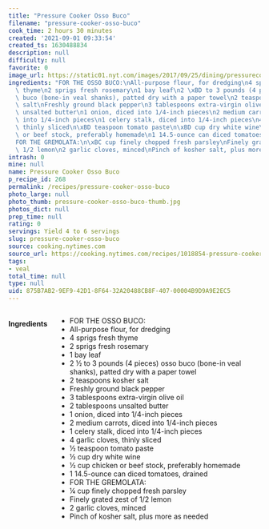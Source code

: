 ```yaml
---
title: "Pressure Cooker Osso Buco"
filename: "pressure-cooker-osso-buco"
cook_time: 2 hours 30 minutes
created: '2021-09-01 09:33:54'
created_ts: 1630488834
description: null
difficulty: null
favorite: 0
image_url: https://static01.nyt.com/images/2017/09/25/dining/pressurecookerossobuco/pressurecookerossobuco-articleLarge.jpg
ingredients: "FOR THE OSSO BUCO:\nAll-purpose flour, for dredging\n4 sprigs fresh\
  \ thyme\n2 sprigs fresh rosemary\n1 bay leaf\n2 \xBD to 3 pounds (4 pieces) osso\
  \ buco (bone-in veal shanks), patted dry with a paper towel\n2 teaspoons kosher\
  \ salt\nFreshly ground black pepper\n3 tablespoons extra-virgin olive oil\n2 tablespoons\
  \ unsalted butter\n1 onion, diced into 1/4-inch pieces\n2 medium carrots, diced\
  \ into 1/4-inch pieces\n1 celery stalk, diced into 1/4-inch pieces\n4 garlic cloves,\
  \ thinly sliced\n\xBD teaspoon tomato paste\n\xBD cup dry white wine\n\xBD cup chicken\
  \ or beef stock, preferably homemade\n1 14.5-ounce can diced tomatoes, drained\n\
  FOR THE GREMOLATA:\n\xBC cup finely chopped fresh parsley\nFinely grated zest of\
  \ 1/2 lemon\n2 garlic cloves, minced\nPinch of kosher salt, plus more as needed"
intrash: 0
mine: null
name: Pressure Cooker Osso Buco
p_recipe_id: 268
permalink: /recipes/pressure-cooker-osso-buco
photo_large: null
photo_thumb: pressure-cooker-osso-buco-thumb.jpg
photos_dict: null
prep_time: null
rating: 0
servings: Yield 4 to 6 servings
slug: pressure-cooker-osso-buco
source: cooking.nytimes.com
source_url: https://cooking.nytimes.com/recipes/1018854-pressure-cooker-osso-buco?action=click&module=Global%20Search%20Recipe%20Card&pgType=search&rank=1
tags:
- veal
total_time: null
type: null
uid: 875B7AB2-9EF9-42D1-8F64-32A20488CB8F-407-00004B9D9A9E2EC5
---
```

<div class="columns large-7 small-12" id="writeup">	</div><!-- #writeup -->
</div><!-- #row-one -->
<div class="row" id="row-two">	<div class="columns large-4 small-12" id="ingredients"><h4>Ingredients</h4><div class="box box-ingredients content"><ul>
<li>FOR THE OSSO BUCO:</li>
<li>All-purpose flour, for dredging</li>
<li>4 sprigs fresh thyme</li>
<li>2 sprigs fresh rosemary</li>
<li>1 bay leaf</li>
<li>2 ½ to 3 pounds (4 pieces) osso buco (bone-in veal shanks), patted dry with a paper towel</li>
<li>2 teaspoons kosher salt</li>
<li>Freshly ground black pepper</li>
<li>3 tablespoons extra-virgin olive oil</li>
<li>2 tablespoons unsalted butter</li>
<li>1 onion, diced into 1/4-inch pieces</li>
<li>2 medium carrots, diced into 1/4-inch pieces</li>
<li>1 celery stalk, diced into 1/4-inch pieces</li>
<li>4 garlic cloves, thinly sliced</li>
<li>½ teaspoon tomato paste</li>
<li>½ cup dry white wine</li>
<li>½ cup chicken or beef stock, preferably homemade</li>
<li>1 14.5-ounce can diced tomatoes, drained</li>
<li>FOR THE GREMOLATA:</li>
<li>¼ cup finely chopped fresh parsley</li>
<li>Finely grated zest of 1/2 lemon</li>
<li>2 garlic cloves, minced</li>
<li>Pinch of kosher salt, plus more as needed</li>
</ul>
</div>	</div>	<div class="columns large-6 small-12" id="directions">	</div>